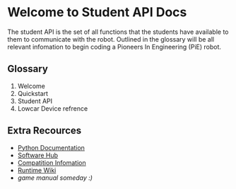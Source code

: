 # Welcome to Student API Docs

The student API is the set of all functions that the students have available to them to communicate with the robot. Outlined in the glossary will be all relevant infomation to begin coding a Pioneers In Engineering (PiE) robot.
## Glossary
  
<ol>
<li>Welcome</li>
<li>Quickstart</li>
<li>Student API</li>
<li>Lowcar Device refrence</li>
</ol>

## Extra Recources
* [Python Documentation](https://docs.python.org/3/)
* [Software Hub](https://pioneers.berkeley.edu/competition/SoftwareHub)
* [Compatition Infomation](https://pioneers.berkeley.edu/Competition)
* [Runtime Wiki](https://github.com/pioneers/runtime/wiki)
* *game manual someday :)*